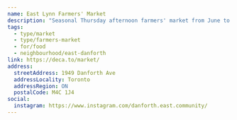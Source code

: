 ```yaml
---
name: East Lynn Farmers' Market
description: "Seasonal Thursday afternoon farmers' market from June to October, operated by Danforth East Community Association."
tags:
  - type/market
  - type/farmers-market
  - for/food
  - neighbourhood/east-danforth
link: https://deca.to/market/
address:
  streetAddress: 1949 Danforth Ave
  addressLocality: Toronto
  addressRegion: ON
  postalCode: M4C 1J4
social:
  instagram: https://www.instagram.com/danforth.east.community/
---
```

